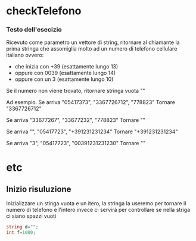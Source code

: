 # checkTelefono
### Testo dell'esecizio
Ricevuto come parametro un vettore di string, ritornare al chiamante la prima stringa che assomiglia molto ad un numero di telefono cellulare italiano ovvero:
- che inizia con +39 (esattamente lungo  13)
- oppure con 0039 (esattamente lungo 14)
- oppure con un 3 (esattamente lungo 10)

Se il numero non viene trovato, ritornare stringa vuota ""

Ad esempio.
Se arriva "05417373", "3367726712",  "778823"
Tornare "3367726712"

Se arriva "33677267", "33677232",  "778823"
Tornare ""

Se arriva "", "05417723",  "+391231231234"
Tornare "+391231231234"

Se arriva "3", "05417723",  "00391231231230"
Tornare ""

# etc
## Inizio risuluzione
Inizializzare un stinga vuota e un itero, la stringa la useremo per tornare il numero di telefono e l'intero invece ci servirà per controllare se nella striga ci siano spazzi vuoti
```c#
string d="";
int f=1000;
```

